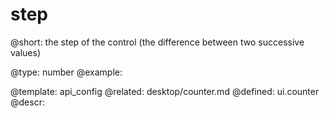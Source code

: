 step
=============


@short:
	the step of the control (the difference between two successive values)

@type: number
@example:


@template:	api_config
@related:
	desktop/counter.md
@defined:	ui.counter	
@descr:



